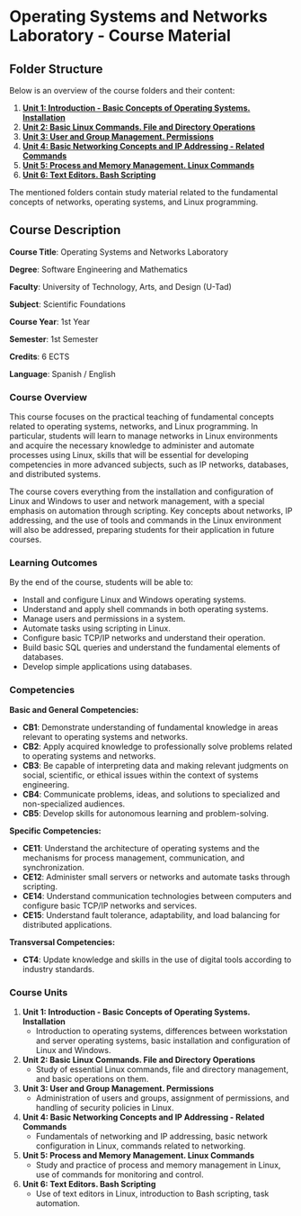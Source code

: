 # Operating Systems and Networks Laboratory - Course Material

## **Folder Structure**

Below is an overview of the course folders and their content:

1. [**Unit 1: Introduction - Basic Concepts of Operating Systems. Installation**](U1/)
2. [**Unit 2: Basic Linux Commands. File and Directory Operations**](U2/)
3. [**Unit 3: User and Group Management. Permissions**](U3/)
4. [**Unit 4: Basic Networking Concepts and IP Addressing - Related Commands**](U4/)
5. [**Unit 5: Process and Memory Management. Linux Commands**](U5/)
6. [**Unit 6: Text Editors. Bash Scripting**](U6/)

The mentioned folders contain study material related to the fundamental concepts of networks, operating systems, and Linux programming.

## **Course Description**

**Course Title**: Operating Systems and Networks Laboratory

**Degree**: Software Engineering and Mathematics

**Faculty**: University of Technology, Arts, and Design (U-Tad)

**Subject**: Scientific Foundations

**Course Year**: 1st Year

**Semester**: 1st Semester

**Credits**: 6 ECTS

**Language**: Spanish / English

### **Course Overview**

This course focuses on the practical teaching of fundamental concepts related to operating systems, networks, and Linux programming. In particular, students will learn to manage networks in Linux environments and acquire the necessary knowledge to administer and automate processes using Linux, skills that will be essential for developing competencies in more advanced subjects, such as IP networks, databases, and distributed systems.

The course covers everything from the installation and configuration of Linux and Windows to user and network management, with a special emphasis on automation through scripting. Key concepts about networks, IP addressing, and the use of tools and commands in the Linux environment will also be addressed, preparing students for their application in future courses.

### **Learning Outcomes**

By the end of the course, students will be able to:

- Install and configure Linux and Windows operating systems.
- Understand and apply shell commands in both operating systems.
- Manage users and permissions in a system.
- Automate tasks using scripting in Linux.
- Configure basic TCP/IP networks and understand their operation.
- Build basic SQL queries and understand the fundamental elements of databases.
- Develop simple applications using databases.

### **Competencies**

**Basic and General Competencies:**

- **CB1**: Demonstrate understanding of fundamental knowledge in areas relevant to operating systems and networks.
- **CB2**: Apply acquired knowledge to professionally solve problems related to operating systems and networks.
- **CB3**: Be capable of interpreting data and making relevant judgments on social, scientific, or ethical issues within the context of systems engineering.
- **CB4**: Communicate problems, ideas, and solutions to specialized and non-specialized audiences.
- **CB5**: Develop skills for autonomous learning and problem-solving.

**Specific Competencies:**

- **CE11**: Understand the architecture of operating systems and the mechanisms for process management, communication, and synchronization.
- **CE12**: Administer small servers or networks and automate tasks through scripting.
- **CE14**: Understand communication technologies between computers and configure basic TCP/IP networks and services.
- **CE15**: Understand fault tolerance, adaptability, and load balancing for distributed applications.

**Transversal Competencies:**

- **CT4**: Update knowledge and skills in the use of digital tools according to industry standards.

### **Course Units**

1. **Unit 1: Introduction - Basic Concepts of Operating Systems. Installation**
    - Introduction to operating systems, differences between workstation and server operating systems, basic installation and configuration of Linux and Windows.
2. **Unit 2: Basic Linux Commands. File and Directory Operations**
    - Study of essential Linux commands, file and directory management, and basic operations on them.
3. **Unit 3: User and Group Management. Permissions**
    - Administration of users and groups, assignment of permissions, and handling of security policies in Linux.
4. **Unit 4: Basic Networking Concepts and IP Addressing - Related Commands**
    - Fundamentals of networking and IP addressing, basic network configuration in Linux, commands related to networking.
5. **Unit 5: Process and Memory Management. Linux Commands**
    - Study and practice of process and memory management in Linux, use of commands for monitoring and control.
6. **Unit 6: Text Editors. Bash Scripting**
    - Use of text editors in Linux, introduction to Bash scripting, task automation.
